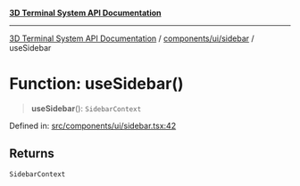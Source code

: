 [**3D Terminal System API Documentation**](../../../../README.md)

***

[3D Terminal System API Documentation](../../../../README.md) / [components/ui/sidebar](../README.md) / useSidebar

# Function: useSidebar()

> **useSidebar**(): `SidebarContext`

Defined in: [src/components/ui/sidebar.tsx:42](https://github.com/Dicommunitas/ThreeJS_Terminal_3D2/blob/50ef787d9f23a1c5f4362ca495ac1334ca854f4f/src/components/ui/sidebar.tsx#L42)

## Returns

`SidebarContext`
